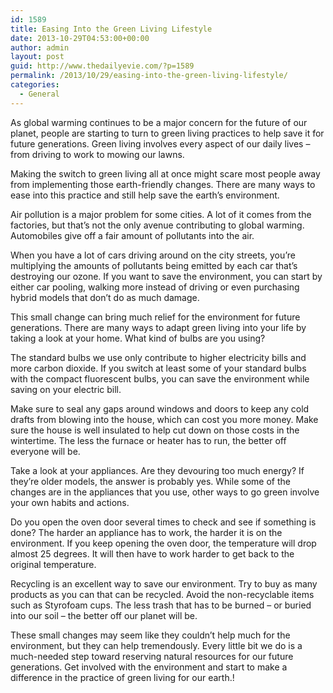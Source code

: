 ```yaml
---
id: 1589
title: Easing Into the Green Living Lifestyle
date: 2013-10-29T04:53:00+00:00
author: admin
layout: post
guid: http://www.thedailyevie.com/?p=1589
permalink: /2013/10/29/easing-into-the-green-living-lifestyle/
categories:
  - General
---
```

As global warming continues to be a major concern for the future of our planet, people are starting to turn to green living practices to help save it for future generations. Green living involves every aspect of our daily lives &#8211; from driving to work to mowing our lawns.

Making the switch to green living all at once might scare most people away from implementing those earth-friendly changes. There are many ways to ease into this practice and still help save the earth’s environment.

Air pollution is a major problem for some cities. A lot of it comes from the factories, but that’s not the only avenue contributing to global warming. Automobiles give off a fair amount of pollutants into the air.

When you have a lot of cars driving around on the city streets, you’re multiplying the amounts of pollutants being emitted by each car that’s destroying our ozone. If you want to save the environment, you can start by either car pooling, walking more instead of driving or even purchasing hybrid models that don’t do as much damage.

This small change can bring much relief for the environment for future generations. There are many ways to adapt green living into your life by taking a look at your home. What kind of bulbs are you using?

The standard bulbs we use only contribute to higher electricity bills and more carbon dioxide. If you switch at least some of your standard bulbs with the compact fluorescent bulbs, you can save the environment while saving on your electric bill.

Make sure to seal any gaps around windows and doors to keep any cold drafts from blowing into the house, which can cost you more money. Make sure the house is well insulated to help cut down on those costs in the wintertime. The less the furnace or heater has to run, the better off everyone will be.

Take a look at your appliances. Are they devouring too much energy? If they’re older models, the answer is probably yes. While some of the changes are in the appliances that you use, other ways to go green involve your own habits and actions.

Do you open the oven door several times to check and see if something is done? The harder an appliance has to work, the harder it is on the environment. If you keep opening the oven door, the temperature will drop almost 25 degrees. It will then have to work harder to get back to the original temperature.

Recycling is an excellent way to save our environment. Try to buy as many products as you can that can be recycled. Avoid the non-recyclable items such as Styrofoam cups. The less trash that has to be burned &#8211; or buried into our soil &#8211; the better off our planet will be.

These small changes may seem like they couldn’t help much for the environment, but they can help tremendously. Every little bit we do is a much-needed step toward reserving natural resources for our future generations. Get involved with the environment and start to make a difference in the practice of green living for our earth.!